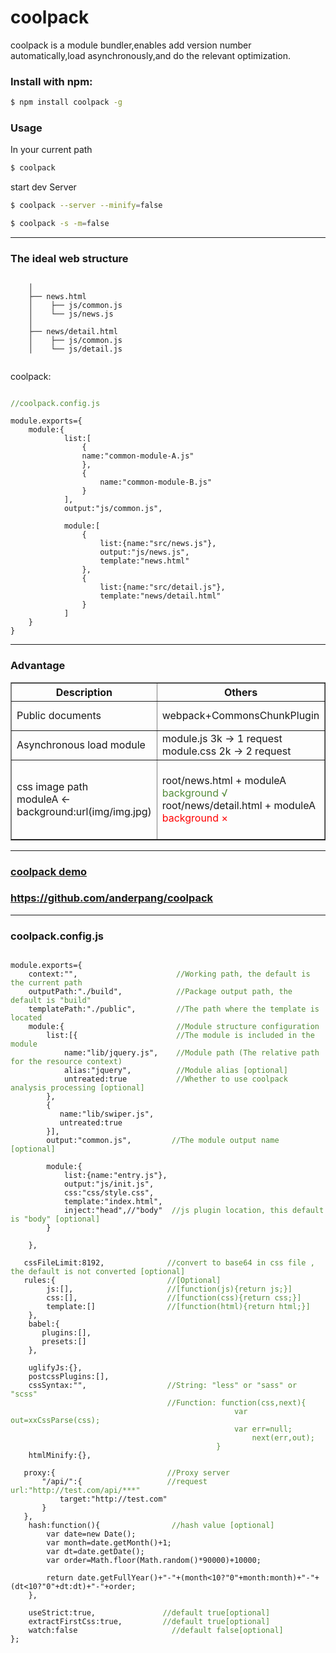 # coolpack

coolpack is a module bundler,enables add version number automatically,load asynchronously,and do the relevant optimization.

### Install with npm:

```bash
$ npm install coolpack -g
```

### Usage
In your current path

```bash
$ coolpack
```
start dev Server

```bash
$ coolpack --server --minify=false
```
```bash
$ coolpack -s -m=false
```
---

### The ideal web structure

<pre><code>
    │ 
    ├── news.html
    │    ├── js/common.js
    │    └── js/news.js
    │
    ├── news/detail.html
    │    ├── js/common.js
    │    └── js/detail.js

</code></pre>

coolpack:

<pre><code>
<span style="color:#558B3A">//coolpack.config.js</span>

module.exports={
    module:{
            list:[
                {
                name:"common-module-A.js"
                },
                {
                    name:"common-module-B.js"
                }
            ],
            output:"js/common.js",
            
            module:[
                {
                    list:{name:"src/news.js"},
                    output:"js/news.js",
                    template:"news.html"
                },
                {
                    list:{name:"src/detail.js"},
                    template:"news/detail.html"
                }
            ]
    }
}
</code></pre>

---

### Advantage

<table border="1">
  <thead>
    <tr>
        <th>Description</th>
        <th>Others</th>
        <th>coolpack</th>
    </tr>
  </thead>
  <tbody>
     <tr>
       <td>Public documents</td>
       <td>
          webpack+CommonsChunkPlugin
       </td>
       <td>          
          config=module:{
               module:{}
          }
       </td>
     </tr>
     <tr>
       <td>Asynchronous load module</td>
       <td>
          module.js  3k -> 1 request<br />
          module.css 2k -> 2 request
       </td>
       <td>          
          module.js+module.css  5k -> 1 request
       </td>
     </tr>
     <tr>
       <td>
          css image path<br />
          moduleA &lt;- background:url(img/img.jpg)
       </td>
       <td>
          root/news.html + moduleA  <span style="color:#558B3A">background &radic;</span><br />
          root/news/detail.html + moduleA <span style="color:red">background &times;</span>
       </td>
       <td>          
          root/news.html + moduleA  <span style="color:#558B3A">background &radic;</span><br />
          root/news/detail.html + moduleA <span style="color:#558B3A">background &radic;
       </td>
     </tr>
  </tbody>
</table>

---

### <a href="https://github.com/anderpang/coolpack-demo" target="_target" title="coolpack demo">coolpack demo</a>

### <a href="https://github.com/anderpang/coolpack" target="_target" title="coolpack demo">https://github.com/anderpang/coolpack</a>
---

### coolpack.config.js
<pre><code>
module.exports={
    context:"",                      <span style="color:#558B3A">//Working path, the default is the current path</span>
    outputPath:"./build",            <span style="color:#558B3A">//Package output path, the default is "build"</span>
    templatePath:"./public",         <span style="color:#558B3A">//The path where the template is located</span>
    module:{                         <span style="color:#558B3A">//Module structure configuration</span>
        list:[{                      <span style="color:#558B3A">//The module is included in the module</span>
            name:"lib/jquery.js",    <span style="color:#558B3A">//Module path (The relative path for the resource context)</span>
            alias:"jquery",          <span style="color:#558B3A">//Module alias [optional]</span>
            untreated:true           <span style="color:#558B3A">//Whether to use coolpack analysis processing [optional]</span>
        },
        {
           name:"lib/swiper.js",
           untreated:true
        }],
        output:"common.js",         <span style="color:#558B3A">//The module output name [optional]</span>

        module:{
            list:{name:"entry.js"},
            output:"js/init.js",
            css:"css/style.css",
            template:"index.html",
            inject:"head",//"body"  <span style="color:#558B3A">//js plugin location, this default is "body" [optional]</span>
        }
        
    },

   cssFileLimit:8192,              <span style="color:#558B3A">//convert to base64 in css file , the default is not converted [optional]</span>
   rules:{                         <span style="color:#558B3A">//[Optional]</span>  
        js:[],                     <span style="color:#558B3A">//[function(js){return js;}]</span>          
        css:[],                    <span style="color:#558B3A">//[function(css){return css;}]</span>         
        template:[]                <span style="color:#558B3A">//[function(html){return html;}]</span>         
    },
    babel:{                       
       plugins:[],
       presets:[]
    },

    uglifyJs:{},
    postcssPlugins:[],
    cssSyntax:"",                  <span style="color:#558B3A">//String: "less" or "sass" or "scss"</span>
                                   <span style="color:#558B3A">//Function: function(css,next){</span>
                                   <span style="color:#558B3A">               var out=xxCssParse(css);</span>
                                   <span style="color:#558B3A">               var err=null;</span>
                                   <span style="color:#558B3A">                   next(err,out);</span>
                                   <span style="color:#558B3A">           }</span>
    htmlMinify:{},

   proxy:{                         <span style="color:#558B3A">//Proxy server</span>
       "/api/":{                   <span style="color:#558B3A">//request url:"http://test.com/api/***"</span>
           target:"http://test.com"
       }
   },
    hash:function(){                <span style="color:#558B3A">//hash value [optional]</span>
        var date=new Date();
        var month=date.getMonth()+1;
        var dt=date.getDate();
        var order=Math.floor(Math.random()*90000)+10000;  
        
        return date.getFullYear()+"-"+(month<10?"0"+month:month)+"-"+(dt<10?"0"+dt:dt)+"-"+order;
    },
   
    useStrict:true,               <span style="color:#558B3A">//default true[optional]</span>
    extractFirstCss:true,         <span style="color:#558B3A">//default true[optional]</span>
    watch:false                     <span style="color:#558B3A">//default false[optional]</span>
};

</code></pre>
